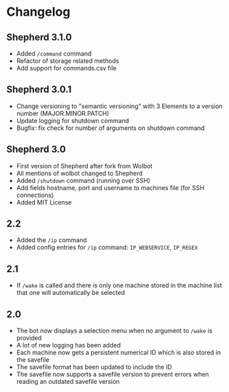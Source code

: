 # Changelog

## Shepherd 3.1.0

- Added `/command` command
- Refactor of storage related methods
- Add support for commands.csv file

## Shepherd 3.0.1

- Change versioning to "semantic versioning" with 3 Elements to a version number (MAJOR.MINOR.PATCH)
- Update logging for shutdown command
- Bugfix: fix check for number of arguments on shutdown command

## Shepherd 3.0

- First version of Shepherd after fork from Wolbot
- All mentions of wolbot changed to Shepherd
- Added `/shutdown` command (running over SSH)
- Add fields hostname, port and username to machines file (for SSH connections)
- Added MIT License

## 2.2

- Added the `/ip` command
- Added config entries for `/ip` command: `IP_WEBSERVICE`, `IP_REGEX`

## 2.1

- If `/wake` is called and there is only one machine stored in the machine list
    that one will automatically be selected

## 2.0

- The bot now displays a selection menu when no argument to `/wake` is provided
- A lot of new logging has been added
- Each machine now gets a persistent numerical ID
    which is also stored in the savefile
- The savefile format has been updated to include the ID
- The savefile now supports a savefile version to prevent errors
    when reading an outdated savefile version

